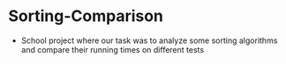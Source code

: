 # Sorting-Comparison

- School project where our task was to analyze some sorting algorithms and compare their running times on different tests

